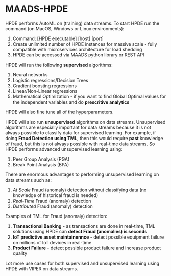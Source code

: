 # MAADS-HPDE

HPDE performs AutoML on (training) data streams.  To start HPDE run the command (on MacOS, Windows or Linux environments):
1) Command: [HPDE executable] [host] [port]
2) Create unlimited number of HPDE instances for massive scale - fully compatible with microservices architecture for load shedding
3) HPDE can be accessed via MAADS python library or REST API

HPDE will run the following **supervised** algorithms:
1) Neural networks
2) Logistic regressions/Decision Trees
3) Gradient boosting regressions
4) Linear/Non-Linear regressions
5) Mathematical Optimization - if you want to find Global Optimal values for the independent variables and do **prescritive analytics**

HPDE will also fine tune all of the hyperparameters. 

HPDE will also run **unsupervised** algorithms on data streams.  Unsupervised algorithms are especially important for data streams because it is not always possible to classify data for supervised learning.  For example, if doing **Fraud Detection using TML**, then this would require **past** knowledge of fraud, but this is not always possible with real-time data streams.  So HPDE performs advanced unsupervised learning using:
1) Peer Group Analysis (PGA)
2) Break Point Analysis (BPA)

There are enormous advantages to performing unsupervised learning on data streams such as:
1) *At Scale* Fraud (anomaly) detection without classifying data (no knowledge of historical fraud is needed)
2) *Real-Time* Fraud (anomaly) detection
3) *Distributed* Fraud (anomaly) detection

Examples of TML for Fraud (anomaly) detection:
1) **Transactional Banking** - as transactions are done in real-time, TML solutions using HPDE can **detect Fraud (anomalies) is seconds**
2) **IoT predictive asset maintainennce** - detect possible equipment failure on millions of IoT devices in real-time
3) **Product Failure** - detect possible product failure and increase product quality

Lot more use cases for both supervised and unsupervised learning using HPDE with VIPER on data streams.
